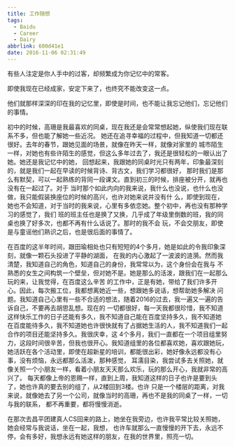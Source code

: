 ```yaml
---
title: 工作随想
tags:
  - Baidu
  - Career
  - Dairy
abbrlink: 600d41e1
date: 2016-11-06 02:31:49
---
```

有些人注定是你人手中的过客，却频繁成为你记忆中的常客。

即使我现在已经成家，安定下来了，也终究不能改变这一点。

他们就那样深深的印在我的记忆里，即使是时间，也不能让我忘记他们，忘记他们的事情。

初中的时候，高珊是我最喜欢的同桌，现在我还是会常常想起她，纵使我们现在联系不多，但也能了解她一些近况。
她还在追寻幸福的过程中，但我知道一切都还很好。去年的春节，跟她见面的场景，就像在昨天一样，就像对家里的
城市陌生一样，对她也有些许陌生的感觉，但这么多年过去了，我还是很轻松的一眼认出了她。她还是我记忆中的她，
回想起来，我跟她的同桌时光只有两年，印象最深刻的，就是我们一起在早读的时候背诗、背古文，我们学习都很好，
那时我们是那么有默契，可以一起熟练的背同一段课文。直到初三的时候，排座被分开，就再也没有在一起过了。对于
当时那个如此内向的我来说，我什么也没说，也什么也没做，我只能假装换座位的时候的高兴，也许对她来说并没有什
么，即使到现在，她也不会知道，对于当时的我来说，心里有多依恋她。整个初中，再也没有那种学习的感觉了，我们
班的班主任也是换了又换，几乎成了年级里倒数的班，我的同桌也换了好多次，也都不再有什么话说了。那时的我不会
玩，不会交朋友，即使是与童谣他们熟识之后，也是很后面的事情了。

在百度的这半年时间，跟田瑜相处也只有短短的4个多月，她是如此的令我印象深刻，就像一颗石头投进了平静的湖面，
在我的内心激起了一波波的涟漪。然而我清楚，我知道自己的角色，知道自己的身份，我常常以为，这个身份会在我与
不熟悉的女生之间构筑一个壁垒，但对她不是。她是那么的活泼，跟我们在一起那么玩的来，让我觉得，在百度这么辛苦
的工作中，正是有她，带给了我们许多开心。因此，每次搬工位，我都想离她近一些，想跟她多说话，想帮助她多解决
问题。我知道自己心里有一些不合适的想法，随着2016的过去，我一遍又一遍的告诉自己，不要再去胡思乱想。现在的
一切都很好，每一天我都很珍惜，我不知道这样快乐工作的日子还能有多久，我不知道自己能在百度坚持多久，我不知道她
在百度能待多久，我不知道她也许很快就有了占据她生活的人，我不知道我们一起合作的项目还能坚持多久。我很庆幸，这
4个多月，我们一直都在一个项目组里努力，这段时间很辛苦，但我也很开心。我知道组里的各位都喜欢她，喜欢跟她玩，
她活跃在各个活动里，即使在超新星的培训，都能很出彩，她好像永远都没有心事，没有烦恼，永远都那么活泼，那种感觉，
耳濡目染，我尝试多去关照她，就像关照一个小朋友一样，看着小朋友天天那么欢乐，玩的那么开心，我就非常的高兴了。
每天都像上帝的恩赐一样，直到上周，我知道这样的日子也许是要到头了，她也许真的要去别的组了，从2楼回到3楼。也许
只是一个楼层的距离，对我来说，就像她去了另一个公司，就像当时的高珊，再也不是我的同桌了一样，一切与我的联系，
都不再重要，都将慢慢消逝。

在那次去昌平团建真人CS回来的路上，她坐在我旁边，也许我平常比较关照她，她会经常与我说话，坐在一起，我想，
也许车就那么一直慢慢的开下去，永远不停，会有多好，我想永远有她这样的朋友，在我的世界里，照亮一切。
